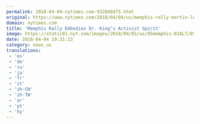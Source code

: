 ```yaml
---
permalink: 2018-04-04-nytimes.com-932848475.html
original: https://www.nytimes.com/2018/04/04/us/memphis-rally-martin-luther-king.html?partner=rss&amp;emc=rss
domain: nytimes.com
title: 'Memphis Rally Embodies Dr. King’s Activist Spirit'
image: https://static01.nyt.com/images/2018/04/05/us/05memphis-01ALT/05memphis-01ALT-mediumThreeByTwo440.jpg
date: 2018-04-04 19:31:13
category: news_us
translations: 
 - 'es'
 - 'de'
 - 'ru'
 - 'ja'
 - 'fr'
 - 'it'
 - 'zh-CN'
 - 'zh-TW'
 - 'ar'
 - 'pt'
 - 'hy'
---
```


